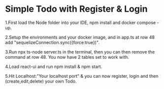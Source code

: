 # Simple Todo with Register & Login

1.First load the Node folder into your IDE, npm install and docker compose -up.

2.Setup the environments and your docker image, and in app.ts at row 48 add "sequelizeConnection.sync({force:true})".

3.Run npx ts-node server.ts in the terminal, then you can then remove the command at row 48. You now have 2 tables set to work with.

4.Load react-ui and run npm install & npm start.

5.Hit Localhost:"Your localhost port" & you can now register, login and then (create,edit,delete) your own Todo.
